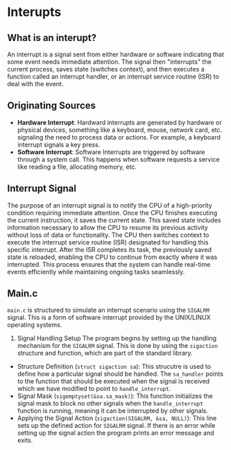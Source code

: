 # Interupts

## What is an interupt?
An interrupt is a signal sent from either hardware or software indicating that some event needs immediate attention. The signal then "interrupts" the current process, saves state (switches context), and then executes a function called an interrupt handler, or an interrupt service routine (ISR) to deal with the event.

## Originating Sources
* __Hardware Interrupt__: Hardward interrupts are generated by hardware or physical devices, something like a keyboard, mouse, network card, etc. signaling the need to process data or actions. For example, a keyboard interrupt signals a key press.
* __Software Interrupt__: Software Interrupts are triggered by software through a system call. This happens when software requests a service like reading a file, allocating memory, etc.

## Interrupt Signal
The purpose of an interrupt signal is to notify the CPU of a high-priority condition requiring immediate attention. Once the CPU finishes executing the current instruction, it saves the current state. This saved state includes information necessary to allow the CPU to resume its previous activity without loss of data or functionality. The CPU then switches context to execute the interrupt service routine (ISR) designated for handling this specific interrupt. After the ISR completes its task, the previously saved state is reloaded, enabling the CPU to continue from exactly where it was interrupted. This process ensures that the system can handle real-time events efficiently while maintaining ongoing tasks seamlessly.

## Main.c
`main.c` is structured to simulate an interrupt scenario using the `SIGALRM` signal. This is a form of software interrupt provided by the UNIX/LINUX operating systems.

1. Signal Handling Setup
The program begins by setting up the handling mechanism for the `SIGALRM` signal. This is done by using the `sigaction` structure and function, which are part of the standard library.

* Structure Definition (`struct sigaction sa`): This strucutre is used to define how a particular signal should be handled. The `sa_handler` points to the function that should be executed when the signal is received which we have modified to point to `handle_interrupt`.  
* Signal Mask (`sigemptyset(&sa.sa_mask)`): This function initializes the signal mask to block no other signals when the `handle_interrupt` function is running, meaning it can be interrupted by other signals.  
* Applying the Signal Action (`sigaction(SIGALRM, &sa, NULL)`): This line sets up the defined action for `SIGALRM` signal. If there is an error while setting up the signal action the program prints an error message and exits.

